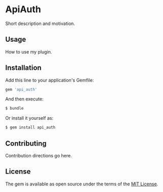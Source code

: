 # ApiAuth
Short description and motivation.

## Usage
How to use my plugin.

## Installation
Add this line to your application's Gemfile:

```ruby
gem 'api_auth'
```

And then execute:
```bash
$ bundle
```

Or install it yourself as:
```bash
$ gem install api_auth
```

## Contributing
Contribution directions go here.

## License
The gem is available as open source under the terms of the [MIT License](http://opensource.org/licenses/MIT).
